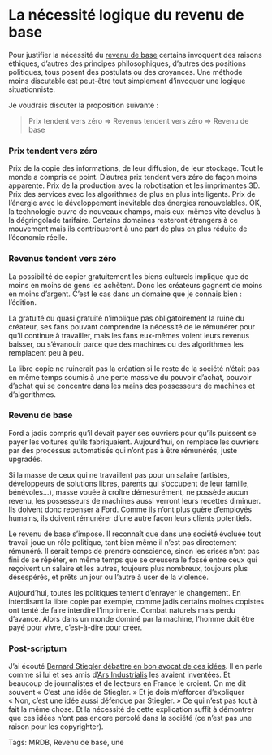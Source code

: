 # La nécessité logique du revenu de base

Pour justifier la nécessité du [revenu de base](http://blog.tcrouzet.com/tag/revenu-de-base/) certains invoquent des raisons éthiques, d’autres des principes philosophiques, d’autres des positions politiques, tous posent des postulats ou des croyances. Une méthode moins discutable est peut-être tout simplement d’invoquer une logique situationniste.

Je voudrais discuter la proposition suivante :

> Prix tendent vers zéro =&gt; Revenus tendent vers zéro =&gt; Revenu de base

### Prix tendent vers zéro

Prix de la copie des informations, de leur diffusion, de leur stockage. Tout le monde a compris ce point. D’autres prix tendent vers zéro de façon moins apparente. Prix de la production avec la robotisation et les imprimantes 3D. Prix des services avec les algorithmes de plus en plus intelligents. Prix de l’énergie avec le développement inévitable des énergies renouvelables. OK, la technologie ouvre de nouveaux champs, mais eux-mêmes vite dévolus à la dégringolade tarifaire. Certains domaines resteront étrangers à ce mouvement mais ils contribueront à une part de plus en plus réduite de l’économie réelle.

### Revenus tendent vers zéro

La possibilité de copier gratuitement les biens culturels implique que de moins en moins de gens les achètent. Donc les créateurs gagnent de moins en moins d’argent. C’est le cas dans un domaine que je connais bien : l’édition.

La gratuité ou quasi gratuité n’implique pas obligatoirement la ruine du créateur, ses fans pouvant comprendre la nécessité de le rémunérer pour qu’il continue à travailler, mais les fans eux-mêmes voient leurs revenus baisser, ou s’évanouir parce que des machines ou des algorithmes les remplacent peu à peu.

La libre copie ne ruinerait pas la création si le reste de la société n’était pas en même temps soumis à une perte massive du pouvoir d’achat, pouvoir d’achat qui se concentre dans les mains des possesseurs de machines et d’algorithmes.

### Revenu de base

Ford a jadis compris qu’il devait payer ses ouvriers pour qu’ils puissent se payer les voitures qu’ils fabriquaient. Aujourd’hui, on remplace les ouvriers par des processus automatisés qui n’ont pas à être rémunérés, juste upgradés.

Si la masse de ceux qui ne travaillent pas pour un salaire (artistes, développeurs de solutions libres, parents qui s’occupent de leur famille, bénévoles…), masse vouée à croître démesurément, ne possède aucun revenu, les possesseurs de machines aussi verront leurs recettes diminuer. Ils doivent donc repenser à Ford. Comme ils n’ont plus guère d’employés humains, ils doivent rémunérer d’une autre façon leurs clients potentiels.

Le revenu de base s’impose. Il reconnaît que dans une société évoluée tout travail joue un rôle politique, tant bien même il n’est pas directement rémunéré. Il serait temps de prendre conscience, sinon les crises n’ont pas fini de se répéter, en même temps que se creusera le fossé entre ceux qui reçoivent un salaire et les autres, toujours plus nombreux, toujours plus désespérés, et prêts un jour ou l’autre à user de la violence.

Aujourd’hui, toutes les politiques tentent d’enrayer le changement. En interdisant la libre copie par exemple, comme jadis certains moines copistes ont tenté de faire interdire l’imprimerie. Combat naturels mais perdu d’avance. Alors dans un monde dominé par la machine, l’homme doit être payé pour vivre, c’est-à-dire pour créer.

### Post-scriptum

J’ai écouté [Bernard Stiegler débattre en bon avocat de ces idées](http://romainelubrique.org/bernard-stiegler). Il en parle comme si lui et ses amis d’[Ars Industrialis](http://arsindustrialis.org/) les avaient inventées. Et beaucoup de journalistes et de lecteurs en France le croient. On me dit souvent « C’est une idée de Stiegler. » Et je dois m’efforcer d’expliquer « Non, c’est une idée aussi défendue par Stiegler. » Ce qui n’est pas tout à fait la même chose. Et la nécessité de cette explication suffit à démontrer que ces idées n’ont pas encore percolé dans la société (ce n’est pas une raison pour les copyrighter).

Tags: MRDB, Revenu de base, une